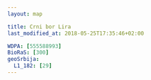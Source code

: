 ```yaml
---
layout: map

title: Crni bor Lira
last_modified_at: 2018-05-25T17:35:46+02:00

WDPA: [555588993]
BioRaS: [300]
geoSrbija:
  L1_182: [29]
---
```

